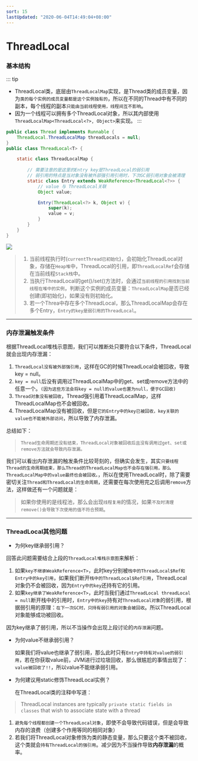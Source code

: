 ```yaml
---
sort: 15
lastUpdated: "2020-06-04T14:49:04+08:00"
---
```


# ThreadLocal

### 基本结构
::: tip
- ThreadLocal类，底层由`ThreadLocalMap`实现，是Thread类的成员变量，因为`类的每个实例的成员变量都是这个实例独有的`，所以在不同的Thread中有不同的副本，每个线程的副本`只能由当前线程使用，线程间互不影响`。
- 因为一个线程可以拥有多个ThreadLocal对象，所以其内部使用`ThreadLocalMap<ThreadLocal<?>, Object>`来实现。
:::

```java
public class Thread implements Runnable {
    ThreadLocal.ThreadLocalMap threadLocals = null;
}
public class ThreadLocal<T> {

	static class ThreadLocalMap {
        
        // 需要注意的是这里的Entry key是ThreadLocal的弱引用
        // 弱引用的特点是当对象没有被外部强引用引用时，下次GC弱引用对象会被清理
        static class Entry extends WeakReference<ThreadLocal<?>> {
            // value 与 ThreadLocal关联
            Object value;

            Entry(ThreadLocal<?> k, Object v) {
                super(k);
                value = v;
            }
        }
    }
}

```

![](https://images.leejay.top:9000/images/2025/01/21/601d9b2e-c13d-488f-bda7-13b2d1187b29.png)

> 1. 当前线程执行时(`currentThread已初始化`)，会初始化ThreadLocal对象，存储在`Heap堆`中，ThreadLocal的引用，即`ThreadLocalRef`会存储在当前线程`Stack栈`中。
> 2. 当执行ThreadLocal的get()/set()方法时，会通过`当前线程的引用找到当前线程在堆中的实例`，判断这个实例的成员变量：`ThreadLocalMap`是否已经创建(即初始化)，如果没有则初始化。
> 3. 若一个Threa中存在多个ThreadLocal，那么ThreadLocalMap会存在多个Entry，`Entry的key是弱引用的ThreadLocal`。

---

### 内存泄漏触发条件

根据ThreadLocal堆栈示意图，我们可以推断处只要符合以下条件，ThreadLocal就会出现内存泄漏：

1. `ThreadLocal没有被外部强引用`，这样在GC的时候ThreadLocal会被回收，导致key = null。
2. `key = null`后没有调用过ThreadLocalMap中的get、set或remove方法中的任意一个。`(因为这些方法会将key = null的value也置为null，便于GC回收)`
3. `Thread对象没有被回收`，Thread强引用着ThreadLocalMap，这样ThreadLocalMap也不会被回收。
4. ThreadLocalMap没有被回收，但是`它的Entry中的key已被回收，key关联的value也不能被外部访问`，所以导致了内存泄漏。

总结如下：

> `Thread生命周期还没有结束，ThreadLocal对象被回收后且没有调用过get、set或remove方法就会导致内存泄漏。`

我们可以看出内存泄漏的触发条件比较苛刻的，但确实会发生，其实`只要线程Thread的生命周期结束，那么Thread的ThreadLocalMap也不会存在强引用，那么ThreadLocalMap中的value最终也会被回收。`，所以在使用ThreadLocal时，除了需要密切关注`Thread和ThreadLocal的生命周期`，还需要在每次使用完之后调用`remove`方法，这样做还有一个问题就是：

> 如果你使用的是线程池，那么会出现`线程复用`的情况，如果`不及时清理remove()会导致下次使用的值不符合预期`。

---

### ThreadLocal其他问题

- 为何key继承弱引用？

​    回答此问题需要结合上段的`ThreadLocal堆栈示意图`来解析：

1. 如果`key不继承WeakReference<T>`，此时key分别被`栈中的ThreadLocal$Ref和Entry中的key引用`，如果我们断开`栈中的ThreadLocal$Ref引用`，ThreadLocal对象仍不会被回收，因为`Entry中的key`还持有它的引用。
2. 如果`key继承了WeakReference<T>`，此时当我们通过`ThreadLocal threadLocal = null`断开栈中的引用时，`Entry中的key`持有对`ThreadLocal对象`的弱引用，根据弱引用的原理：`在下一次GC时，只持有弱引用的对象会被回收`。所以ThreadLocal对象能够成功被回收。

​    因为key继承了弱引用，所以不当操作会出现上段讨论的`内存泄漏`问题。

- 为何value不继承弱引用？

   如果我们将value也继承了弱引用，那么此时只有`Entry中持有对value的弱引用`，若在你获取value前，JVM进行过垃圾回收，那么很尴尬的事情出现了：`value被回收了!!`，所以value不能继承弱引用。

- 为何建议用static修饰ThreadLocal实例？

   在ThreadLocal类的注释中写道：

> ThreadLocal instances are typically `private static fields in classes` that wish to associate state with a thread

1. `避免每个线程都创建一个ThreadLocal对象`，即使不会导致代码错误，但是会导致内存的浪费（创建多个作用等同的相同对象）
2. 若我们将ThreadLocal对象修饰为类的静态变量，那么只要这个类不被回收，这个类就会`持有ThreadLocal的强引用`。减少因为不当操作导致**内存泄漏**的概率。